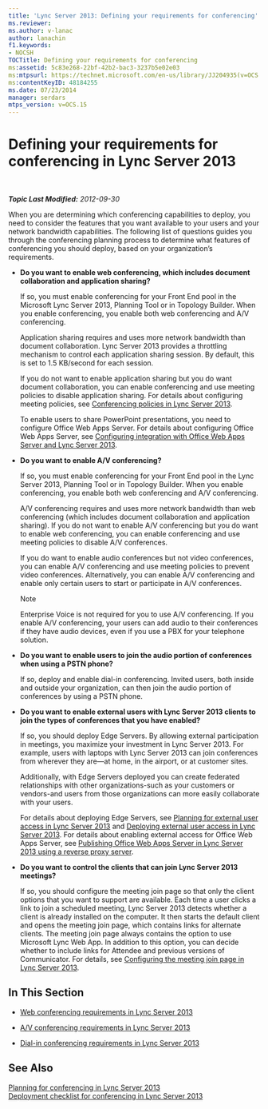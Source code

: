 ```yaml
---
title: 'Lync Server 2013: Defining your requirements for conferencing'
ms.reviewer: 
ms.author: v-lanac
author: lanachin
f1.keywords:
- NOCSH
TOCTitle: Defining your requirements for conferencing
ms:assetid: 5c83e268-22bf-42b2-bac3-3237b5e02e03
ms:mtpsurl: https://technet.microsoft.com/en-us/library/JJ204935(v=OCS.15)
ms:contentKeyID: 48184255
ms.date: 07/23/2014
manager: serdars
mtps_version: v=OCS.15
---
```


<div data-xmlns="http://www.w3.org/1999/xhtml">

<div class="topic" data-xmlns="http://www.w3.org/1999/xhtml" data-msxsl="urn:schemas-microsoft-com:xslt" data-cs="https://msdn.microsoft.com/">

<div data-asp="https://msdn2.microsoft.com/asp">

# Defining your requirements for conferencing in Lync Server 2013

</div>

<div id="mainSection">

<div id="mainBody">

<span> </span>

_**Topic Last Modified:** 2012-09-30_

When you are determining which conferencing capabilities to deploy, you need to consider the features that you want available to your users and your network bandwidth capabilities. The following list of questions guides you through the conferencing planning process to determine what features of conferencing you should deploy, based on your organization’s requirements.

  - **Do you want to enable web conferencing, which includes document collaboration and application sharing?**
    
    If so, you must enable conferencing for your Front End pool in the Microsoft Lync Server 2013, Planning Tool or in Topology Builder. When you enable conferencing, you enable both web conferencing and A/V conferencing.
    
    Application sharing requires and uses more network bandwidth than document collaboration. Lync Server 2013 provides a throttling mechanism to control each application sharing session. By default, this is set to 1.5 KB/second for each session.
    
    If you do not want to enable application sharing but you do want document collaboration, you can enable conferencing and use meeting policies to disable application sharing. For details about configuring meeting policies, see [Conferencing policies in Lync Server 2013](lync-server-2013-conferencing-policies.md).
    
    To enable users to share PowerPoint presentations, you need to configure Office Web Apps Server. For details about configuring Office Web Apps Server, see [Configuring integration with Office Web Apps Server and Lync Server 2013](lync-server-2013-enabling-office-web-apps-server-and-lync-server-2013.md).

  - **Do you want to enable A/V conferencing?**
    
    If so, you must enable conferencing for your Front End pool in the Lync Server 2013, Planning Tool or in Topology Builder. When you enable conferencing, you enable both web conferencing and A/V conferencing.
    
    A/V conferencing requires and uses more network bandwidth than web conferencing (which includes document collaboration and application sharing). If you do not want to enable A/V conferencing but you do want to enable web conferencing, you can enable conferencing and use meeting policies to disable A/V conferences.
    
    If you do want to enable audio conferences but not video conferences, you can enable A/V conferencing and use meeting policies to prevent video conferences. Alternatively, you can enable A/V conferencing and enable only certain users to start or participate in A/V conferences.
    
    <div>
    

    > [!NOTE]  
    > Enterprise Voice is not required for you to use A/V conferencing. If you enable A/V conferencing, your users can add audio to their conferences if they have audio devices, even if you use a PBX for your telephone solution.

    
    </div>

  - **Do you want to enable users to join the audio portion of conferences when using a PSTN phone?**
    
    If so, deploy and enable dial-in conferencing. Invited users, both inside and outside your organization, can then join the audio portion of conferences by using a PSTN phone.

  - **Do you want to enable external users with Lync Server 2013 clients to join the types of conferences that you have enabled?**
    
    If so, you should deploy Edge Servers. By allowing external participation in meetings, you maximize your investment in Lync Server 2013. For example, users with laptops with Lync Server 2013 can join conferences from wherever they are—at home, in the airport, or at customer sites.
    
    Additionally, with Edge Servers deployed you can create federated relationships with other organizations-such as your customers or vendors-and users from those organizations can more easily collaborate with your users.
    
    For details about deploying Edge Servers, see [Planning for external user access in Lync Server 2013](lync-server-2013-planning-for-external-user-access.md) and [Deploying external user access in Lync Server 2013](lync-server-2013-deploying-external-user-access.md). For details about enabling external access for Office Web Apps Server, see [Publishing Office Web Apps Server in Lync Server 2013 using a reverse proxy server](lync-server-2013-publishing-office-web-apps-server-using-a-reverse-proxy-server.md).

  - **Do you want to control the clients that can join Lync Server 2013 meetings?**
    
    If so, you should configure the meeting join page so that only the client options that you want to support are available. Each time a user clicks a link to join a scheduled meeting, Lync Server 2013 detects whether a client is already installed on the computer. It then starts the default client and opens the meeting join page, which contains links for alternate clients. The meeting join page always contains the option to use Microsoft Lync Web App. In addition to this option, you can decide whether to include links for Attendee and previous versions of Communicator. For details, see [Configuring the meeting join page in Lync Server 2013](lync-server-2013-configuring-the-meeting-join-page.md).

<div>

## In This Section

  - [Web conferencing requirements in Lync Server 2013](lync-server-2013-web-conferencing-requirements.md)

  - [A/V conferencing requirements in Lync Server 2013](lync-server-2013-a-v-conferencing-requirements.md)

  - [Dial-in conferencing requirements in Lync Server 2013](lync-server-2013-dial-in-conferencing-requirements.md)

</div>

<div>

## See Also


[Planning for conferencing in Lync Server 2013](lync-server-2013-planning-for-conferencing.md)  
[Deployment checklist for conferencing in Lync Server 2013](lync-server-2013-deployment-checklist-for-conferencing.md)  
  

</div>

</div>

<span> </span>

</div>

</div>

</div>

